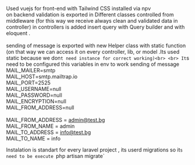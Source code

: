 Used vuejs for front-end with Tailwind CSS installed via npv <br>
on backend validation is exported in Different classes controlled from middleware (for this way we receive always clean and validated data in controller)
in controllers is added insert query with Query builder and with eloquent .<br> 
<br>
sending of message is exported with new Helper class with static function (on that way we can access it on every controller, lib, or model .Its used static because we don`t need instance for correct working)<br>
<br>
It`s need to be configured this variables in env to work sending of message<br>
MAIL_MAILER=smtp<br>
MAIL_HOST=smtp.mailtrap.io<br>
MAIL_PORT=2525<br>
MAIL_USERNAME=null<br>
MAIL_PASSWORD=null<br>
MAIL_ENCRYPTION=null<br>
MAIL_FROM_ADDRESS=null<br>
<br>
MAIL_FROM_ADDRESS = admin@test.bg<br>
MAIL_FROM_NAME = admin<br>
MAIL_TO_ADDRESS = info@test.bg<br>
MAIL_TO_NAME = info<br>


Instalation is standart for every laravel project , its userd migrations so it`s need to be execute `php artisan migrate`<br>
